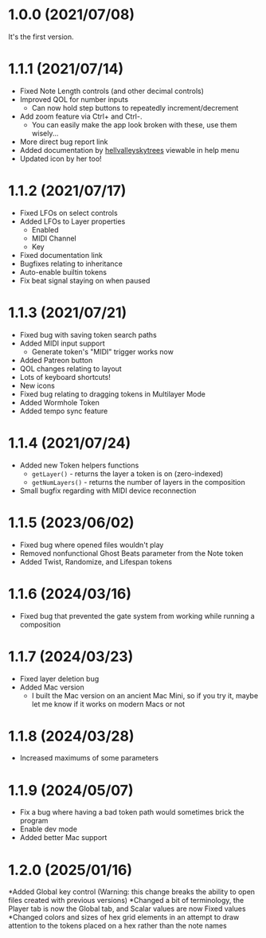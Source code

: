 # 1.0.0 (2021/07/08)

It's the first version.

# 1.1.1 (2021/07/14)

* Fixed Note Length controls (and other decimal controls)
* Improved QOL for number inputs
    * Can now hold step buttons to repeatedly increment/decrement
* Add zoom feature via Ctrl+ and Ctrl-.
    * You can easily make the app look broken with these, use them wisely...
* More direct bug report link
* Added documentation by [hellvalleyskytrees](https://twitter.com/hvst_music) viewable in help menu
* Updated icon by her too!

# 1.1.2 (2021/07/17)

* Fixed LFOs on select controls
* Added LFOs to Layer properties
    * Enabled
    * MIDI Channel
    * Key
* Fixed documentation link
* Bugfixes relating to inheritance
* Auto-enable builtin tokens
* Fix beat signal staying on when paused

# 1.1.3 (2021/07/21)

* Fixed bug with saving token search paths
* Added MIDI input support
    * Generate token's "MIDI" trigger works now
* Added Patreon button
* QOL changes relating to layout
* Lots of keyboard shortcuts!
* New icons
* Fixed bug relating to dragging tokens in Multilayer Mode
* Added Wormhole Token
* Added tempo sync feature

# 1.1.4 (2021/07/24)

* Added new Token helpers functions
    * `getLayer()` - returns the layer a token is on (zero-indexed)
    * `getNumLayers()` - returns the number of layers in the composition
* Small bugfix regarding with MIDI device reconnection

# 1.1.5 (2023/06/02)

* Fixed bug where opened files wouldn't play
* Removed nonfunctional Ghost Beats parameter from the Note token
* Added Twist, Randomize, and Lifespan tokens

# 1.1.6 (2024/03/16)

* Fixed bug that prevented the gate system from working while running a composition

# 1.1.7 (2024/03/23)

* Fixed layer deletion bug
* Added Mac version
    * I built the Mac version on an ancient Mac Mini, so if you try it, maybe let me know if it works on modern Macs or not

# 1.1.8 (2024/03/28)

* Increased maximums of some parameters

# 1.1.9 (2024/05/07)

* Fix a bug where having a bad token path would sometimes brick the program
* Enable dev mode
* Added better Mac support

# 1.2.0 (2025/01/16)

*Added Global key control (Warning: this change breaks the ability to open files created with previous versions)
*Changed a bit of terminology, the Player tab is now the Global tab, and Scalar values are now Fixed values
*Changed colors and sizes of hex grid elements in an attempt to draw attention to the tokens placed on a hex rather than the note names